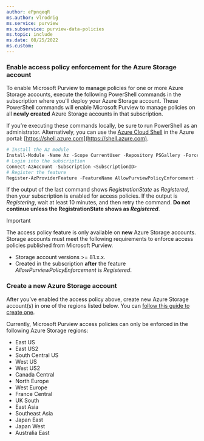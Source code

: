 ```yaml
---
author: ePpnqeqR
ms.author: vlrodrig
ms.service: purview
ms.subservice: purview-data-policies
ms.topic: include
ms.date: 08/25/2022
ms.custom: 
---
```


### Enable access policy enforcement for the Azure Storage account
To enable Microsoft Purview to manage policies for one or more Azure Storage accounts, execute the following PowerShell commands in the subscription where you'll deploy your Azure Storage account. These PowerShell commands will enable Microsoft Purview to manage policies on all **newly created** Azure Storage accounts in that subscription.

If you’re executing these commands locally, be sure to run PowerShell as an administrator.
Alternatively, you can use the [Azure Cloud Shell](../../cloud-shell/overview.md) in the Azure portal: [https://shell.azure.com](https://shell.azure.com).

```powershell
# Install the Az module
Install-Module -Name Az -Scope CurrentUser -Repository PSGallery -Force
# Login into the subscription
Connect-AzAccount -Subscription <SubscriptionID>
# Register the feature
Register-AzProviderFeature -FeatureName AllowPurviewPolicyEnforcement -ProviderNamespace Microsoft.Storage
```

If the output of the last command shows *RegistrationState* as *Registered*, then your subscription is enabled for access policies.
If the output is *Registering*, wait at least 10 minutes, and then retry the command. **Do not continue unless the RegistrationState shows as *Registered***.

>[!IMPORTANT]
> The access policy feature is only available on **new** Azure Storage accounts. Storage accounts must meet the following requirements to enforce access policies published from Microsoft Purview.
> - Storage account versions >= 81.x.x.
> - Created in the subscription **after** the feature *AllowPurviewPolicyEnforcement* is *Registered*.

### Create a new Azure Storage account
After you’ve enabled the access policy above, create new Azure Storage account(s) in one of the regions listed below. You can [follow this guide to create one](../../storage/common/storage-account-create.md).

Currently, Microsoft Purview access policies can only be enforced in the following Azure Storage regions:
-   East US
-   East US2
-   South Central US
-   West US
-   West US2
-   Canada Central
-   North Europe
-   West Europe
-   France Central
-   UK South
-   East Asia
-   Southeast Asia
-   Japan East
-   Japan West
-   Australia East
